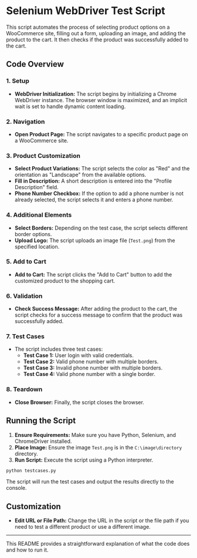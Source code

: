 # Selenium WebDriver Test Script

This script automates the process of selecting product options on a WooCommerce site, filling out a form, uploading an image, and adding the product to the cart. It then checks if the product was successfully added to the cart.

## Code Overview

### 1. **Setup**
- **WebDriver Initialization:** The script begins by initializing a Chrome WebDriver instance. The browser window is maximized, and an implicit wait is set to handle dynamic content loading.

### 2. **Navigation**
- **Open Product Page:** The script navigates to a specific product page on a WooCommerce site.

### 3. **Product Customization**
- **Select Product Variations:** The script selects the color as "Red" and the orientation as "Landscape" from the available options.
- **Fill in Description:** A short description is entered into the "Profile Description" field.
- **Phone Number Checkbox:** If the option to add a phone number is not already selected, the script selects it and enters a phone number.

### 4. **Additional Elements**
- **Select Borders:** Depending on the test case, the script selects different border options.
- **Upload Logo:** The script uploads an image file (`Test.png`) from the specified location.

### 5. **Add to Cart**
- **Add to Cart:** The script clicks the "Add to Cart" button to add the customized product to the shopping cart.

### 6. **Validation**
- **Check Success Message:** After adding the product to the cart, the script checks for a success message to confirm that the product was successfully added.

### 7. **Test Cases**
- The script includes three test cases:
  - **Test Case 1:** User login with valid credentials.
  - **Test Case 2:** Valid phone number with multiple borders.
  - **Test Case 3:** Invalid phone number with multiple borders.
  - **Test Case 4:** Valid phone number with a single border.

### 8. **Teardown**
- **Close Browser:** Finally, the script closes the browser.

## Running the Script

1. **Ensure Requirements:** Make sure you have Python, Selenium, and ChromeDriver installed.
2. **Place Image:** Ensure the image `Test.png` is in the `C:\image\directory` directory.
3. **Run Script:** Execute the script using a Python interpreter.

```bash
python testcases.py
```

The script will run the test cases and output the results directly to the console.

## Customization

- **Edit URL or File Path:** Change the URL in the script or the file path if you need to test a different product or use a different image.

---

This README provides a straightforward explanation of what the code does and how to run it.